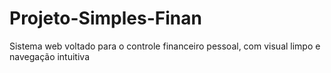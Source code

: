 # Projeto-Simples-Finan
Sistema web voltado para o controle financeiro pessoal, com visual limpo e navegação intuitiva
